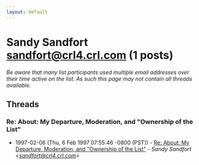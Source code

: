 ```yaml
---
layout: default
---
```


# Sandy Sandfort <sandfort@crl4.crl.com> (1 posts)

_Be aware that many list participants used multiple email addresses over their time active on the list. As such this page may not contain all threads available._

## Threads

### Re: About: My Departure, Moderation, and "Ownership of the List"
+ 1997-02-06 (Thu, 6 Feb 1997 07:55:46 -0800 (PST)) - [Re: About: My Departure, Moderation, and "Ownership of the List"](/archive/1997/02/4bed801a33afcd6f859b2a305db1d875fe209465d61158bda870dd129ed0ccf9) - _Sandy Sandfort \<sandfort@crl4.crl.com\>_

